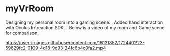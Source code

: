 # myVrRoom

Designing my personal room into a gaming scene. 
.
Added hand interaction with Oculus Intreaction SDK.
.
Below is a video of my room and Game scene for comparison. 



https://user-images.githubusercontent.com/16131852/172440223-59629fc2-0109-4d18-9d93-24fc6b4c0fa2.mp4

